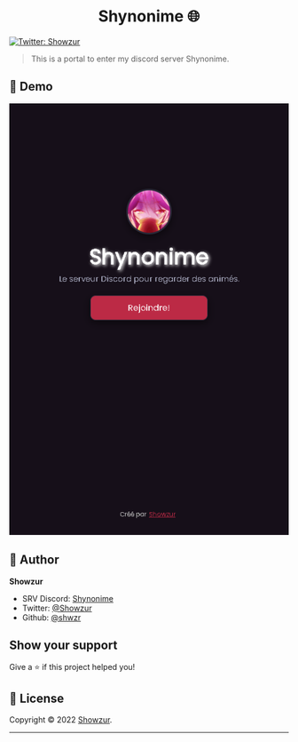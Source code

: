 <h1 align="center">Shynonime 🌐</h1>

<p>
  <a href="https://twitter.com/Showzur" target="_blank">
    <img alt="Twitter: Showzur" src="https://img.shields.io/twitter/follow/Showzur.svg?style=social" />
  </a>
</p>

> This is a portal to enter my discord server Shynonime.

## 📱 Demo

<img src="src/demo.png">

## 👤 Author

**Showzur**

* SRV Discord: [Shynonime](https://shynonime.glitch.me/)
* Twitter: [@Showzur](https://twitter.com/Showzur)
* Github: [@shwzr](https://github.com/shwzr)

## Show your support

Give a ⭐️ if this project helped you!

## 📝 License

Copyright © 2022 [Showzur](https://github.com/shwzr).<br />

***
 
